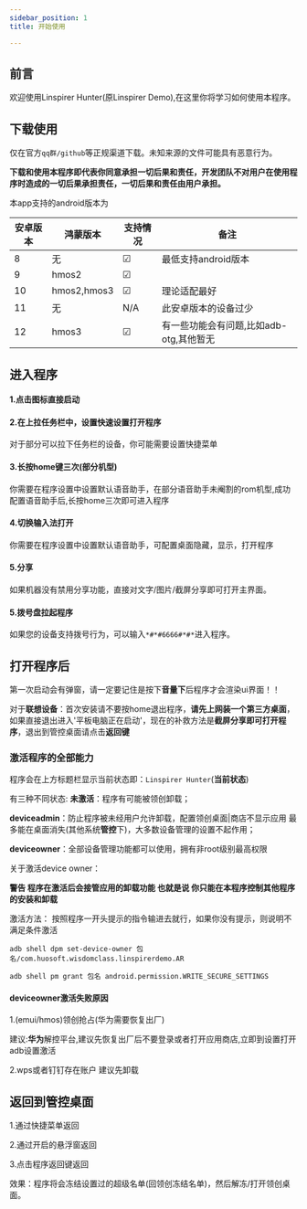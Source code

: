 ```yaml
---
sidebar_position: 1
title: 开始使用

---
```

## 前言

欢迎使用Linspirer Hunter(原Linspirer Demo),在这里你将学习如何使用本程序。

## 下载使用

仅在官方`qq群/github`等正规渠道下载。未知来源的文件可能具有恶意行为。

**下载和使用本程序即代表你同意承担一切后果和责任，开发团队不对用户在使用程序时造成的一切后果承担责任，一切后果和责任由用户承担。**

本app支持的android版本为

|安卓版本|鸿蒙版本|支持情况|备注|
|-|-|-|-|
|8|无|☑|最低支持android版本|
|9|hmos2|☑||
|10|hmos2,hmos3|☑|理论适配最好|
|11|无|N/A|此安卓版本的设备过少|
|12|hmos3|☑|有一些功能会有问题,比如adb-otg,其他暂无|

## 进入程序

#### 1.点击图标直接启动
#### 2.在上拉任务栏中，设置快速设置打开程序

对于部分可以拉下任务栏的设备，你可能需要设置快捷菜单
#### 3.长按home键三次(部分机型)

你需要在程序设置中设置默认语音助手，在部分语音助手未阉割的rom机型,成功配置语音助手后,长按home三次即可进入程序
#### 4.切换输入法打开

你需要在程序设置中设置默认语音助手，可配置桌面隐藏，显示，打开程序

#### 5.分享

如果机器没有禁用分享功能，直接对文字/图片/截屏分享即可打开主界面。
#### 5.拨号盘拉起程序

如果您的设备支持拨号行为，可以输入`*#*#6666#*#*`进入程序。

## 打开程序后

第一次启动会有弹窗，请一定要记住是按下**音量下**后程序才会渲染ui界面！！

对于**联想设备**：首次安装请不要按home退出程序，**请先上网装一个第三方桌面**，如果直接退出进入'平板电脑正在启动'，现在的补救方法是**截屏分享即可打开程序**，退出到管控桌面请点击**返回键**

### 激活程序的全部能力

程序会在上方标题栏显示当前状态即：`Linspirer Hunter`(**当前状态**)

有三种不同状态:
**未激活**：程序有可能被领创卸载；

**deviceadmin**：防止程序被未经用户允许卸载，配置领创桌面|商店不显示应用 最多能在桌面消失(其他系统**管控**下)，大多数设备管理的设置不起作用；

**deviceowner**：全部设备管理功能都可以使用，拥有非root级别最高权限

关于激活device owner：

**警告 程序在激活后会接管应用的卸载功能 也就是说 你只能在本程序控制其他程序的安装和卸载**

激活方法： 按照程序一开头提示的指令输进去就行，如果你没有提示，则说明不满足条件激活

```
adb shell dpm set-device-owner 包名/com.huosoft.wisdomclass.linspirerdemo.AR
```

```
adb shell pm grant 包名 android.permission.WRITE_SECURE_SETTINGS
```
#### deviceowner激活失败原因

1.(emui/hmos)领创抢占(华为需要恢复出厂)

建议:**华为**解控平台,建议先恢复出厂后不要登录或者打开应用商店,立即到设置打开adb设置激活

2.wps或者钉钉存在账户 建议先卸载

## 返回到管控桌面

1.通过快捷菜单返回

2.通过开启的悬浮窗返回

3.点击程序返回键返回

效果：程序将会冻结设置过的超级名单(回领创冻结名单)，然后解冻/打开领创桌面。

